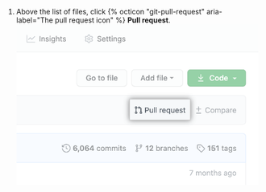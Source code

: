 1. Above the list of files, click {% octicon "git-pull-request" aria-label="The pull request icon" %} **Pull request**. ![link de "pul request" acima da lista de arquivos](/assets/images/help/pull_requests/pull-request-start-review-button.png)
